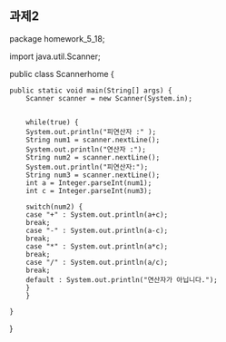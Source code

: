 ## 과제2

package homework_5_18;

import java.util.Scanner;

public class Scannerhome {

	public static void main(String[] args) {
		Scanner scanner = new Scanner(System.in);
		
		
		while(true) {
		System.out.println("피연산자 :" );
		String num1 = scanner.nextLine();
		System.out.println("연산자 :");                   
		String num2 = scanner.nextLine();
		System.out.println("피연산자:");
		String num3 = scanner.nextLine();	
		int a = Integer.parseInt(num1);
		int c = Integer.parseInt(num3);
			
		switch(num2) {
		case "+" : System.out.println(a+c);
		break;
		case "-" : System.out.println(a-c);
		break;
		case "*" : System.out.println(a*c);
		break;
		case "/" : System.out.println(a/c);
		break;
		default : System.out.println("연산자가 아닙니다.");
		}
		}

	}

}
